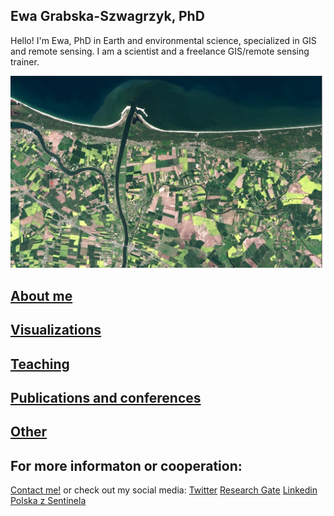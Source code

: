 ## Ewa Grabska-Szwagrzyk, PhD

Hello! I'm Ewa, PhD in Earth and environmental science, specialized in GIS and remote sensing. 
I am a scientist and a freelance GIS/remote sensing trainer.

![Image](96042985_762047990997283_8521755688437809152_n.jpg)


## [About me](https://egrabska.github.io/about_me/)
## [Visualizations](https://egrabska.github.io/visualizations/)
## [Teaching](https://egrabska.github.io/teaching/)
## [Publications and conferences](https://egrabska.github.io/publications/)
## [Other](https://egrabska.github.io/others/)


## For more informaton or cooperation: 
[Contact me!](mailto:aweaksbarg@gmail.com)
or check out my social media:
[Twitter](https://twitter.com/egrabska) 
[Research Gate](https://www.researchgate.net/profile/Ewa-Grabska-Szwagrzyk)
[Linkedin](https://www.linkedin.com/in/ewa-grabska-szwagrzyk-731b30100/)
[Polska z Sentinela](https://www.facebook.com/polskazsentinela)

